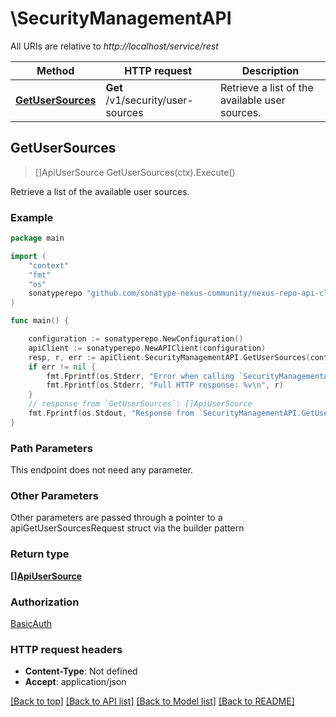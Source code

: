 # \SecurityManagementAPI

All URIs are relative to *http://localhost/service/rest*

Method | HTTP request | Description
------------- | ------------- | -------------
[**GetUserSources**](SecurityManagementAPI.md#GetUserSources) | **Get** /v1/security/user-sources | Retrieve a list of the available user sources.



## GetUserSources

> []ApiUserSource GetUserSources(ctx).Execute()

Retrieve a list of the available user sources.

### Example

```go
package main

import (
	"context"
	"fmt"
	"os"
	sonatyperepo "github.com/sonatype-nexus-community/nexus-repo-api-client-go"
)

func main() {

	configuration := sonatyperepo.NewConfiguration()
	apiClient := sonatyperepo.NewAPIClient(configuration)
	resp, r, err := apiClient.SecurityManagementAPI.GetUserSources(context.Background()).Execute()
	if err != nil {
		fmt.Fprintf(os.Stderr, "Error when calling `SecurityManagementAPI.GetUserSources``: %v\n", err)
		fmt.Fprintf(os.Stderr, "Full HTTP response: %v\n", r)
	}
	// response from `GetUserSources`: []ApiUserSource
	fmt.Fprintf(os.Stdout, "Response from `SecurityManagementAPI.GetUserSources`: %v\n", resp)
}
```

### Path Parameters

This endpoint does not need any parameter.

### Other Parameters

Other parameters are passed through a pointer to a apiGetUserSourcesRequest struct via the builder pattern


### Return type

[**[]ApiUserSource**](ApiUserSource.md)

### Authorization

[BasicAuth](../README.md#BasicAuth)

### HTTP request headers

- **Content-Type**: Not defined
- **Accept**: application/json

[[Back to top]](#) [[Back to API list]](../README.md#documentation-for-api-endpoints)
[[Back to Model list]](../README.md#documentation-for-models)
[[Back to README]](../README.md)

